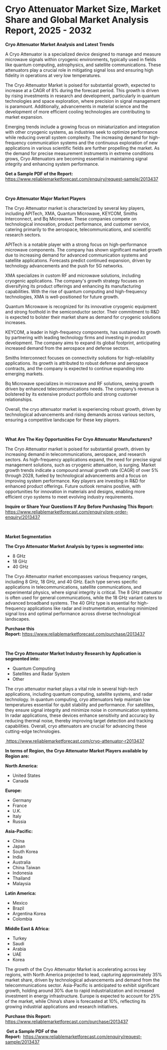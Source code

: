 <p><h1>Cryo Attenuator Market Size, Market Share and Global Market Analysis Report, 2025 - 2032</h1></p><p><strong>Cryo Attenuator Market Analysis and Latest Trends</strong></p>
<p><p>A Cryo Attenuator is a specialized device designed to manage and measure microwave signals within cryogenic environments, typically used in fields like quantum computing, astrophysics, and satellite communications. These attenuators play a crucial role in mitigating signal loss and ensuring high fidelity in operations at very low temperatures. </p><p>The Cryo Attenuator Market is poised for substantial growth, expected to increase at a CAGR of 8% during the forecast period. This growth is driven by rising investments in research and development, particularly in quantum technologies and space exploration, where precision in signal management is paramount. Additionally, advancements in material science and the development of more efficient cooling technologies are contributing to market expansion. </p><p>Emerging trends include a growing focus on miniaturization and integration with other cryogenic systems, as industries seek to optimize performance while reducing overall system complexity. The increasing demand for high-frequency communication systems and the continuous exploration of new applications in various scientific fields are further propelling the market. As the demand for precise measurement instruments in extreme conditions grows, Cryo Attenuators are becoming essential in maintaining signal integrity and enhancing system performance.</p></p>
<p><strong>Get a Sample PDF of the Report:&nbsp;</strong> <a href="https://www.reliablemarketforecast.com/enquiry/request-sample/2013437?utm_campaign=2455&utm_medium=2&utm_source=Github&utm_content=ia&utm_term=12042025&utm_id=cryo-attenuator">https://www.reliablemarketforecast.com/enquiry/request-sample/2013437</a></p>
<p>&nbsp;</p>
<p><strong>Cryo Attenuator Major Market Players</strong></p>
<p><p>The Cryo Attenuator market is characterized by several key players, including APITech, XMA, Quantum Microwave, KEYCOM, Smiths Interconnect, and Bq Microwave. These companies compete on technological innovation, product performance, and customer service, catering primarily to the aerospace, telecommunications, and scientific research sectors.</p><p>APITech is a notable player with a strong focus on high-performance microwave components. The company has shown significant market growth due to increasing demand for advanced communication systems and satellite applications. Forecasts predict continued expansion, driven by technology advancements and the push for 5G networks.</p><p>XMA specializes in custom RF and microwave solutions, including cryogenic applications. The company's growth strategy focuses on diversifying its product offerings and enhancing its manufacturing capabilities. With the rise of quantum computing and high-frequency technologies, XMA is well-positioned for future growth.</p><p>Quantum Microwave is recognized for its innovative cryogenic equipment and strong foothold in the semiconductor sector. Their commitment to R&D is expected to bolster their market share as demand for cryogenic solutions increases.</p><p>KEYCOM, a leader in high-frequency components, has sustained its growth by partnering with leading technology firms and investing in product development. The company aims to expand its global footprint, anticipating increased demand from the aerospace and defense sectors.</p><p>Smiths Interconnect focuses on connectivity solutions for high-reliability applications. Its growth is attributed to robust defense and aerospace contracts, and the company is expected to continue expanding into emerging markets.</p><p>Bq Microwave specializes in microwave and RF solutions, seeing growth driven by enhanced telecommunications needs. The company’s revenue is bolstered by its extensive product portfolio and strong customer relationships.</p><p>Overall, the cryo attenuator market is experiencing robust growth, driven by technological advancements and rising demands across various sectors, ensuring a competitive landscape for these key players.</p></p>
<p>&nbsp;</p>
<p><strong>What Are The Key Opportunities For Cryo Attenuator Manufacturers?</strong></p>
<p><p>The Cryo Attenuator market is poised for substantial growth, driven by increasing demand in telecommunications, aerospace, and research sectors. As high-frequency applications expand, the need for precise signal management solutions, such as cryogenic attenuation, is surging. Market growth trends indicate a compound annual growth rate (CAGR) of over 5% through 2028, fueled by technological advancements and a focus on improving system performance. Key players are investing in R&D for enhanced product offerings. Future outlook remains positive, with opportunities for innovation in materials and designs, enabling more efficient cryo systems to meet evolving industry requirements.</p></p>
<p><strong>Inquire or Share Your Questions If Any Before Purchasing This Report:</strong> <a href="https://www.reliablemarketforecast.com/enquiry/pre-order-enquiry/2013437?utm_campaign=2455&utm_medium=2&utm_source=Github&utm_content=ia&utm_term=12042025&utm_id=cryo-attenuator">https://www.reliablemarketforecast.com/enquiry/pre-order-enquiry/2013437</a></p>
<p>&nbsp;</p>
<p><strong>Market Segmentation</strong></p>
<p><strong>The Cryo Attenuator Market Analysis by types is segmented into:</strong></p>
<p><ul><li>8 GHz</li><li>18 GHz</li><li>40 GHz</li></ul></p>
<p><p>The Cryo Attenuator market encompasses various frequency ranges, including 8 GHz, 18 GHz, and 40 GHz. Each type serves specific applications in telecommunications, satellite communications, and experimental physics, where signal integrity is critical. The 8 GHz attenuator is often used for general communications, while the 18 GHz variant caters to advanced broadband systems. The 40 GHz type is essential for high-frequency applications like radar and instrumentation, ensuring minimized signal loss and optimal performance across diverse technological landscapes.</p></p>
<p><strong>Purchase this Report:&nbsp;</strong><a href="https://www.reliablemarketforecast.com/purchase/2013437?utm_campaign=2455&utm_medium=2&utm_source=Github&utm_content=ia&utm_term=12042025&utm_id=cryo-attenuator">https://www.reliablemarketforecast.com/purchase/2013437</a></p>
<p>&nbsp;</p>
<p><strong>The Cryo Attenuator Market Industry Research by Application is segmented into:</strong></p>
<p><ul><li>Quantum Computing</li><li>Satellites and Radar System</li><li>Other</li></ul></p>
<p><p>The cryo attenuator market plays a vital role in several high-tech applications, including quantum computing, satellite systems, and radar technology. In quantum computing, cryo attenuators help maintain low temperatures essential for qubit stability and performance. For satellites, they ensure signal integrity and minimize noise in communication systems. In radar applications, these devices enhance sensitivity and accuracy by reducing thermal noise, thereby improving target detection and tracking capabilities. Overall, cryo attenuators are crucial for advancing these cutting-edge technologies.</p></p>
<p><a href="https://www.reliablemarketforecast.com/cryo-attenuator-r2013437?utm_campaign=2455&utm_medium=2&utm_source=Github&utm_content=ia&utm_term=12042025&utm_id=cryo-attenuator">&nbsp;https://www.reliablemarketforecast.com/cryo-attenuator-r2013437</a></p>
<p><strong>In terms of Region, the Cryo Attenuator Market Players available by Region are:</strong></p>
<p>
    <p> <strong> North America: </strong>
        <ul>
            <li>United States</li>
            <li>Canada</li>
        </ul>
        </p> 
    <p> <strong> Europe: </strong>
        <ul>
            <li>Germany</li>
            <li>France</li>
            <li>U.K.</li>
            <li>Italy</li>
            <li>Russia</li>
        </ul>
        </p> 
    <p> <strong> Asia-Pacific: </strong>
        <ul>
            <li>China</li>
            <li>Japan</li>
            <li>South Korea</li>
            <li>India</li>
            <li>Australia</li>
            <li>China Taiwan</li>
            <li>Indonesia</li>
            <li>Thailand</li>
            <li>Malaysia</li>
        </ul>
        </p> 
    <p> <strong> Latin America: </strong>
        <ul>
            <li>Mexico</li>
            <li>Brazil</li>
            <li>Argentina Korea</li>
            <li>Colombia</li>
        </ul>
        </p> 
    <p> <strong> Middle East & Africa: </strong>
        <ul>
            <li>Turkey</li>
            <li>Saudi</li>
            <li>Arabia</li>
            <li>UAE</li>
            <li>Korea</li>
        </ul>
    </p>
    </p>
<p><p>The growth of the Cryo Attenuator Market is accelerating across key regions, with North America projected to lead, capturing approximately 35% market share, driven by technological advancements and demand from the telecommunications sector. Asia-Pacific is anticipated to exhibit significant growth, holding around 30% due to rapid industrialization and increased investment in energy infrastructure. Europe is expected to account for 25% of the market, while China’s share is forecasted at 10%, reflecting its growing industrial applications and research initiatives.</p></p>
<p><strong>Purchase this Report: </strong><a href="https://www.reliablemarketforecast.com/purchase/2013437?utm_campaign=2455&utm_medium=2&utm_source=Github&utm_content=ia&utm_term=12042025&utm_id=cryo-attenuator">https://www.reliablemarketforecast.com/purchase/2013437</a></p>
<p>&nbsp;<strong>Get a Sample PDF of the Report:&nbsp;&nbsp;</strong><a href="https://www.reliablemarketforecast.com/enquiry/request-sample/2013437?utm_campaign=2455&utm_medium=2&utm_source=Github&utm_content=ia&utm_term=12042025&utm_id=cryo-attenuator">https://www.reliablemarketforecast.com/enquiry/request-sample/2013437</a></p>
<p><strong></strong></p>
<p><p></p><p></p><p></p></p>